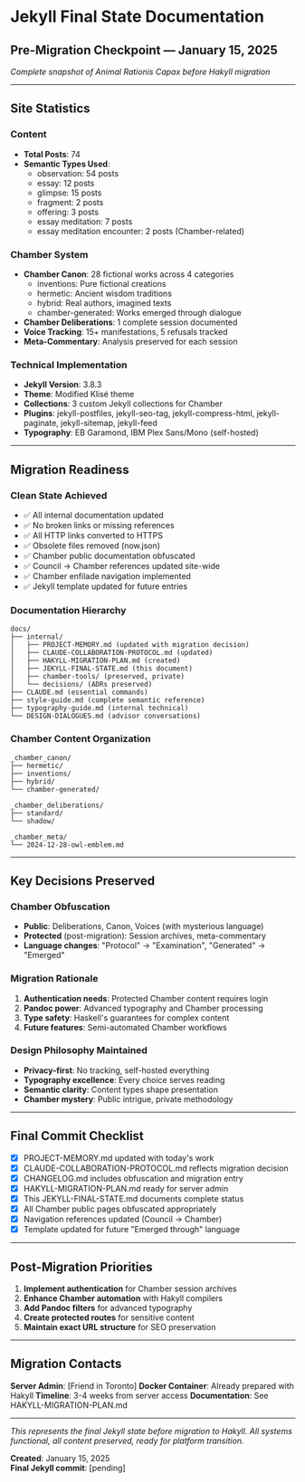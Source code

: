 # Jekyll Final State Documentation
## Pre-Migration Checkpoint — January 15, 2025

*Complete snapshot of Animal Rationis Capax before Hakyll migration*

---

## Site Statistics

### Content
- **Total Posts**: 74
- **Semantic Types Used**:
  - observation: 54 posts
  - essay: 12 posts  
  - glimpse: 15 posts
  - fragment: 2 posts
  - offering: 3 posts
  - essay meditation: 7 posts
  - essay meditation encounter: 2 posts (Chamber-related)

### Chamber System
- **Chamber Canon**: 28 fictional works across 4 categories
  - inventions: Pure fictional creations
  - hermetic: Ancient wisdom traditions
  - hybrid: Real authors, imagined texts
  - chamber-generated: Works emerged through dialogue
- **Chamber Deliberations**: 1 complete session documented
- **Voice Tracking**: 15+ manifestations, 5 refusals tracked
- **Meta-Commentary**: Analysis preserved for each session

### Technical Implementation
- **Jekyll Version**: 3.8.3
- **Theme**: Modified Klisé theme
- **Collections**: 3 custom Jekyll collections for Chamber
- **Plugins**: jekyll-postfiles, jekyll-seo-tag, jekyll-compress-html, jekyll-paginate, jekyll-sitemap, jekyll-feed
- **Typography**: EB Garamond, IBM Plex Sans/Mono (self-hosted)

---

## Migration Readiness

### Clean State Achieved
- ✅ All internal documentation updated
- ✅ No broken links or missing references
- ✅ All HTTP links converted to HTTPS
- ✅ Obsolete files removed (now.json)
- ✅ Chamber public documentation obfuscated
- ✅ Council → Chamber references updated site-wide
- ✅ Chamber enfilade navigation implemented
- ✅ Jekyll template updated for future entries

### Documentation Hierarchy
```
docs/
├── internal/
│   ├── PROJECT-MEMORY.md (updated with migration decision)
│   ├── CLAUDE-COLLABORATION-PROTOCOL.md (updated)
│   ├── HAKYLL-MIGRATION-PLAN.md (created)
│   ├── JEKYLL-FINAL-STATE.md (this document)
│   ├── chamber-tools/ (preserved, private)
│   └── decisions/ (ADRs preserved)
├── CLAUDE.md (essential commands)
├── style-guide.md (complete semantic reference)
├── typography-guide.md (internal technical)
└── DESIGN-DIALOGUES.md (advisor conversations)
```

### Chamber Content Organization
```
_chamber_canon/
├── hermetic/
├── inventions/
├── hybrid/
└── chamber-generated/

_chamber_deliberations/
├── standard/
└── shadow/

_chamber_meta/
└── 2024-12-28-owl-emblem.md
```

---

## Key Decisions Preserved

### Chamber Obfuscation
- **Public**: Deliberations, Canon, Voices (with mysterious language)
- **Protected** (post-migration): Session archives, meta-commentary
- **Language changes**: "Protocol" → "Examination", "Generated" → "Emerged"

### Migration Rationale
1. **Authentication needs**: Protected Chamber content requires login
2. **Pandoc power**: Advanced typography and Chamber processing
3. **Type safety**: Haskell's guarantees for complex content
4. **Future features**: Semi-automated Chamber workflows

### Design Philosophy Maintained
- **Privacy-first**: No tracking, self-hosted everything
- **Typography excellence**: Every choice serves reading
- **Semantic clarity**: Content types shape presentation
- **Chamber mystery**: Public intrigue, private methodology

---

## Final Commit Checklist

- [x] PROJECT-MEMORY.md updated with today's work
- [x] CLAUDE-COLLABORATION-PROTOCOL.md reflects migration decision
- [x] CHANGELOG.md includes obfuscation and migration entry
- [x] HAKYLL-MIGRATION-PLAN.md ready for server admin
- [x] This JEKYLL-FINAL-STATE.md documents complete status
- [x] All Chamber public pages obfuscated appropriately
- [x] Navigation references updated (Council → Chamber)
- [x] Template updated for future "Emerged through" language

---

## Post-Migration Priorities

1. **Implement authentication** for Chamber session archives
2. **Enhance Chamber automation** with Hakyll compilers
3. **Add Pandoc filters** for advanced typography
4. **Create protected routes** for sensitive content
5. **Maintain exact URL structure** for SEO preservation

---

## Migration Contacts

**Server Admin**: [Friend in Toronto]
**Docker Container**: Already prepared with Hakyll
**Timeline**: 3-4 weeks from server access
**Documentation**: See HAKYLL-MIGRATION-PLAN.md

---

*This represents the final Jekyll state before migration to Hakyll. All systems functional, all content preserved, ready for platform transition.*

**Created**: January 15, 2025  
**Final Jekyll commit**: [pending]